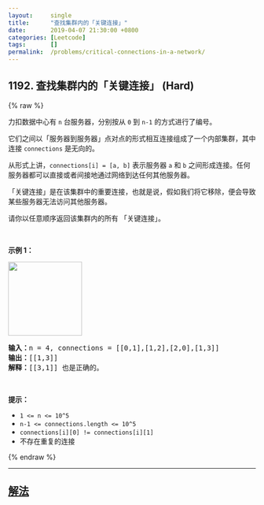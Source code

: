 ```yaml
---
layout:     single
title:      "查找集群内的「关键连接」"
date:       2019-04-07 21:30:00 +0800
categories: [Leetcode]
tags:       []
permalink:  /problems/critical-connections-in-a-network/
---
```


## 1192. 查找集群内的「关键连接」 (Hard)

{% raw %}

<p>力扣数据中心有&nbsp;<code>n</code>&nbsp;台服务器，分别按从&nbsp;<code>0</code>&nbsp;到&nbsp;<code>n-1</code>&nbsp;的方式进行了编号。</p>

<p>它们之间以「服务器到服务器」点对点的形式相互连接组成了一个内部集群，其中连接&nbsp;<code>connections</code> 是无向的。</p>

<p>从形式上讲，<code>connections[i] = [a, b]</code>&nbsp;表示服务器 <code>a</code>&nbsp;和 <code>b</code>&nbsp;之间形成连接。任何服务器都可以直接或者间接地通过网络到达任何其他服务器。</p>

<p>「关键连接」是在该集群中的重要连接，也就是说，假如我们将它移除，便会导致某些服务器无法访问其他服务器。</p>

<p>请你以任意顺序返回该集群内的所有 「关键连接」。</p>

<p>&nbsp;</p>

<p><strong>示例 1：</strong></p>

<p><strong><img alt="" src="https://assets.leetcode-cn.com/aliyun-lc-upload/original_images/critical-connections-in-a-network.png" style="width: 150px;"></strong></p>

<pre><strong>输入：</strong>n = 4, connections = [[0,1],[1,2],[2,0],[1,3]]
<strong>输出：</strong>[[1,3]]
<strong>解释：</strong>[[3,1]] 也是正确的。</pre>

<p>&nbsp;</p>

<p><strong>提示：</strong></p>

<ul>
	<li><code>1 &lt;= n &lt;= 10^5</code></li>
	<li><code>n-1 &lt;= connections.length &lt;= 10^5</code></li>
	<li><code>connections[i][0] != connections[i][1]</code></li>
	<li>不存在重复的连接</li>
</ul>

{% endraw %}

---

## [解法](https://github.com/openset/leetcode/tree/master/problems/critical-connections-in-a-network)
